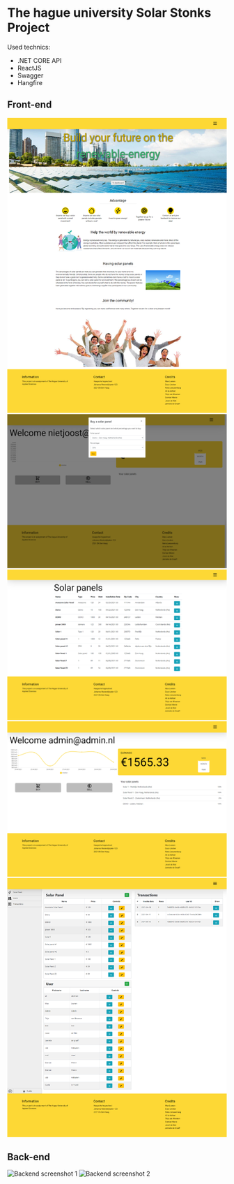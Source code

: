 # The hague university Solar Stonks Project

Used technics:
* .NET CORE API
* ReactJS
* Swagger
* Hangfire

## Front-end
![Website screenshot 1](https://github.com/nietjoost/The-hague-university-Solar-Stonks-Project-Public/blob/main/Screenshots/Website-1.png)
![Website screenshot 2](https://github.com/nietjoost/The-hague-university-Solar-Stonks-Project-Public/blob/main/Screenshots/Website-2.png)
![Website screenshot 3](https://github.com/nietjoost/The-hague-university-Solar-Stonks-Project-Public/blob/main/Screenshots/Website-3.png)
![Website screenshot 4](https://github.com/nietjoost/The-hague-university-Solar-Stonks-Project-Public/blob/main/Screenshots/Website-4.png)
![Website screenshot 5](https://github.com/nietjoost/The-hague-university-Solar-Stonks-Project-Public/blob/main/Screenshots/Website-5.png)

## Back-end
![Backend screenshot 1](https://github.com/nietjoost/The-hague-university-Solar-Stonks-Project/blob/main/Screenshots/Backend-1.png)
![Backend screenshot 2](https://github.com/nietjoost/The-hague-university-Solar-Stonks-Project/blob/main/Screenshots/Backend-1.png)
